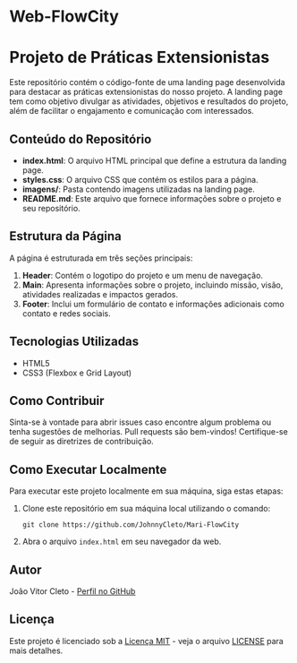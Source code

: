# Web-FlowCity

# Projeto de Práticas Extensionistas

Este repositório contém o código-fonte de uma landing page desenvolvida para destacar as práticas extensionistas do nosso projeto. A landing page tem como objetivo divulgar as atividades, objetivos e resultados do projeto, além de facilitar o engajamento e comunicação com interessados.

## Conteúdo do Repositório

- **index.html**: O arquivo HTML principal que define a estrutura da landing page.
- **styles.css**: O arquivo CSS que contém os estilos para a página.
- **imagens/**: Pasta contendo imagens utilizadas na landing page.
- **README.md**: Este arquivo que fornece informações sobre o projeto e seu repositório.

## Estrutura da Página

A página é estruturada em três seções principais:

1. **Header**: Contém o logotipo do projeto e um menu de navegação.
2. **Main**: Apresenta informações sobre o projeto, incluindo missão, visão, atividades realizadas e impactos gerados.
3. **Footer**: Inclui um formulário de contato e informações adicionais como contato e redes sociais.

## Tecnologias Utilizadas

- HTML5
- CSS3 (Flexbox e Grid Layout)

## Como Contribuir

Sinta-se à vontade para abrir issues caso encontre algum problema ou tenha sugestões de melhorias. Pull requests são bem-vindos! Certifique-se de seguir as diretrizes de contribuição.

## Como Executar Localmente

Para executar este projeto localmente em sua máquina, siga estas etapas:

1. Clone este repositório em sua máquina local utilizando o comando:
   ```
   git clone https://github.com/JohnnyCleto/Mari-FlowCity
   ```
2. Abra o arquivo `index.html` em seu navegador da web.

## Autor

João Vitor Cleto - [Perfil no GitHub](https://github.com/JohnnyCleto)

## Licença

Este projeto é licenciado sob a [Licença MIT](https://opensource.org/licenses/MIT) - veja o arquivo [LICENSE](LICENSE) para mais detalhes.

